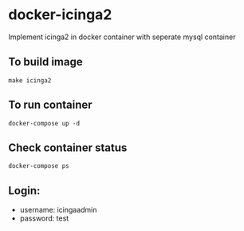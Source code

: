 # docker-icinga2
Implement icinga2 in docker container with seperate mysql container
## To build image
`make icinga2`
## To run container
`docker-compose up -d`
## Check container status
`docker-compose ps`
## Login:
- username: icingaadmin
- password: test
